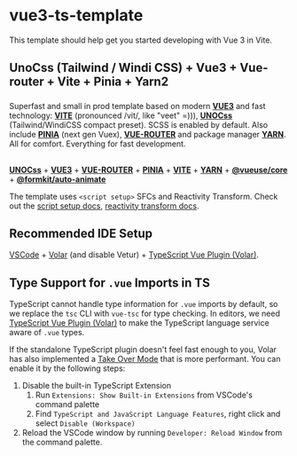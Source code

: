 # vue3-ts-template

This template should help get you started developing with Vue 3 in Vite.

## UnoCss (Tailwind / Windi CSS) + Vue3 + Vue-router + Vite + Pinia + Yarn2
###

Superfast and small in prod template based on modern [**VUE3**](https://vuejs.org/) and fast technology: [**VITE**](https://vitejs.dev/guide/) (pronounced /vit/, like "veet" =))), [**UNOCss**](https://uno.antfu.me/?s=guide:preset-uno) (Tailwind/WindiCSS compact preset). SCSS is enabled by default. Also include [**PINIA**](https://pinia.vuejs.org/introduction.html) (next gen Vuex), [**VUE-ROUTER**](https://router.vuejs.org/guide/) and package manager [**YARN**](https://classic.yarnpkg.com/en/docs/getting-started). All for comfort. Everything for fast development.

##
[**UNOCss**](https://uno.antfu.me/?s=guide:preset-uno) +
[**VUE3**](https://vuejs.org/) +
[**VUE-ROUTER**](https://router.vuejs.org/guide/) +
[**PINIA**](https://pinia.vuejs.org/introduction.html) +
[**VITE**](https://vitejs.dev/guide/) +
[**YARN**](https://classic.yarnpkg.com/en/docs/getting-started) +
[**@vueuse/core**](https://vueuse.org/guide/) +
[**@formkit/auto-animate**](https://auto-animate.formkit.com/#usage-vue)

The template uses `<script setup>` SFCs and Reactivity Transform.
Check out the [script setup docs](https://v3.vuejs.org/api/sfc-script-setup.html#sfc-script-setup), [reactivity transform docs](https://vuejs.org/guide/extras/reactivity-transform.html#reactivity-transform).


## Recommended IDE Setup

[VSCode](https://code.visualstudio.com/) + [Volar](https://marketplace.visualstudio.com/items?itemName=Vue.volar) (and disable Vetur) + [TypeScript Vue Plugin (Volar)](https://marketplace.visualstudio.com/items?itemName=Vue.vscode-typescript-vue-plugin).

## Type Support for `.vue` Imports in TS

TypeScript cannot handle type information for `.vue` imports by default, so we replace the `tsc` CLI with `vue-tsc` for type checking. In editors, we need [TypeScript Vue Plugin (Volar)](https://marketplace.visualstudio.com/items?itemName=Vue.vscode-typescript-vue-plugin) to make the TypeScript language service aware of `.vue` types.

If the standalone TypeScript plugin doesn't feel fast enough to you, Volar has also implemented a [Take Over Mode](https://github.com/johnsoncodehk/volar/discussions/471#discussioncomment-1361669) that is more performant. You can enable it by the following steps:

1. Disable the built-in TypeScript Extension
    1) Run `Extensions: Show Built-in Extensions` from VSCode's command palette
    2) Find `TypeScript and JavaScript Language Features`, right click and select `Disable (Workspace)`
2. Reload the VSCode window by running `Developer: Reload Window` from the command palette.

